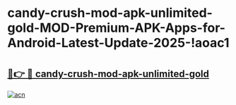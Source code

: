 # candy-crush-mod-apk-unlimited-gold-MOD-Premium-APK-Apps-for-Android-Latest-Update-2025-!aoac1

# <h2><a href="https://zeogw6.esa.edu.pl?title=candy-crush-mod-apk-unlimited-gold&ref=aoac1">🔗👉 🔴 candy-crush-mod-apk-unlimited-gold</a></h2>

[![acn](https://github.com/user-attachments/assets/0f9c940e-d8b0-45ae-aac7-cd30a18b3e1c)](https://zeogw6.esa.edu.pl?title=candy-crush-mod-apk-unlimited-gold&ref=aoac1)

